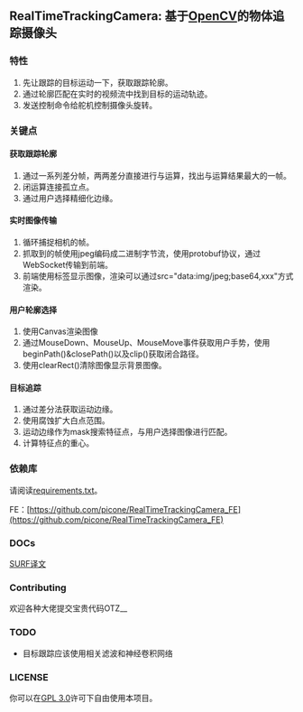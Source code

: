 ## RealTimeTrackingCamera: 基于[OpenCV](https://github.com/opencv/opencv)的物体追踪摄像头

### 特性

1. 先让跟踪的目标运动一下，获取跟踪轮廓。
2. 通过轮廓匹配在实时的视频流中找到目标的运动轨迹。
3. 发送控制命令给舵机控制摄像头旋转。

### 关键点

#### 获取跟踪轮廓

1. 通过一系列差分帧，两两差分直接进行与运算，找出与运算结果最大的一帧。
2. 闭运算连接孤立点。
3. 通过用户选择精细化边缘。

#### 实时图像传输

1. 循环捕捉相机的帧。
2. 抓取到的帧使用jpeg编码成二进制字节流，使用protobuf协议，通过WebSocket传输到前端。
3. 前端使用<img>标签显示图像，渲染可以通过src="data:img/jpeg;base64,xxx"方式渲染。

#### 用户轮廓选择

1. 使用Canvas渲染图像
2. 通过MouseDown、MouseUp、MouseMove事件获取用户手势，使用beginPath()&closePath()以及clip()获取闭合路径。
3. 使用clearRect()清除图像显示背景图像。

#### 目标追踪

1. 通过差分法获取运动边缘。
2. 使用腐蚀扩大白点范围。
3. 运动边缘作为mask搜索特征点，与用户选择图像进行匹配。
4. 计算特征点的重心。

### 依赖库

请阅读[requirements.txt](requirements.txt)。

FE：[https://github.com/picone/RealTimeTrackingCamera_FE](https://github.com/picone/RealTimeTrackingCamera_FE)

### DOCs

[SURF译文](doc/surf.pdf)

### Contributing

欢迎各种大佬提交宝贵代码OTZ__

### TODO

- 目标跟踪应该使用相关滤波和神经卷积网络

### LICENSE

你可以在[GPL 3.0](LICENSE)许可下自由使用本项目。
